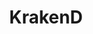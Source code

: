 ---
blog: https://krakend.io/blog
facebook: https://facebook.com/apigateway
git: https://github.com/devopsfaith/krakend
logohandle: krakendio
sort: krakend
title: KrakenD
twitter: https://x.com/devopsfaith
website: https://www.krakend.io/
---